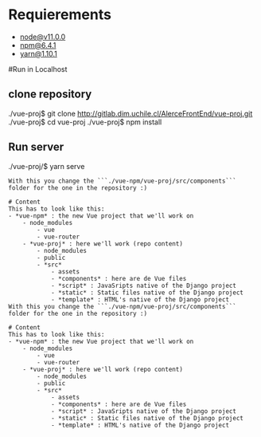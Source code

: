 # Requierements
- node@v11.0.0
- npm@6.4.1
- yarn@1.10.1 

#Run in Localhost
## clone repository
./vue-proj$ git clone http://gitlab.dim.uchile.cl/AlerceFrontEnd/vue-proj.git
./vue-proj$ cd vue-proj
./vue-proj$ npm install

## Run server
./vue-proj/$ yarn serve
```
With this you change the ```./vue-npm/vue-proj/src/components``` folder for the one in the repository :)

# Content
This has to look like this:
- *vue-npm* : the new Vue project that we'll work on
	- node_modules
		- vue
		- vue-router
	- *vue-proj* : here we'll work (repo content)
		- node_modules
		- public
		- *src*
			- assets
			- *components* : here are de Vue files
			- *script* : JavaSripts native of the Django project
			- *static* : Static files native of the Django project
			- *template* : HTML's native of the Django project
With this you change the ```./vue-npm/vue-proj/src/components``` folder for the one in the repository :)

# Content
This has to look like this:
- *vue-npm* : the new Vue project that we'll work on
	- node_modules
		- vue
		- vue-router
	- *vue-proj* : here we'll work (repo content)
		- node_modules
		- public
		- *src*
			- assets
			- *components* : here are de Vue files
			- *script* : JavaSripts native of the Django project
			- *static* : Static files native of the Django project
			- *template* : HTML's native of the Django project
